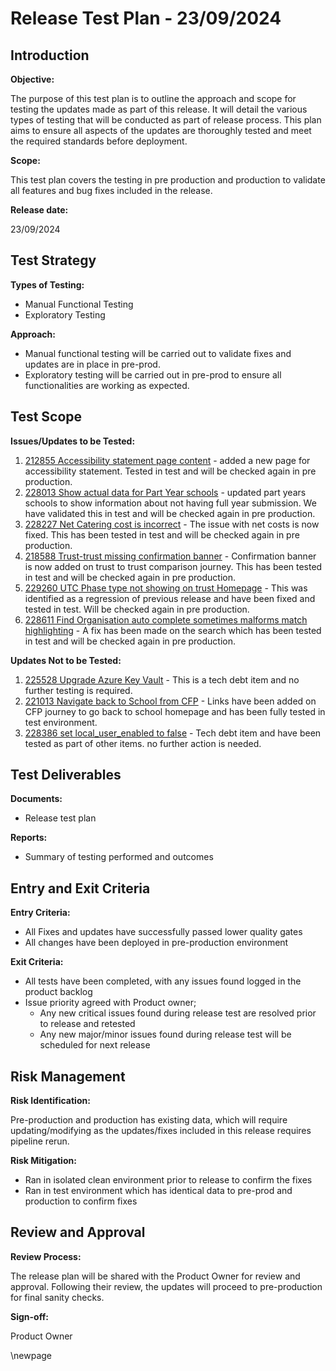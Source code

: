 ﻿# Release Test Plan - 23/09/2024

## Introduction

**Objective:**

The purpose of this test plan is to outline the approach and scope for testing the updates made as part of this release.
It will detail the various types of testing that will be conducted as part of release process. This plan aims to ensure
all aspects of the updates are thoroughly tested and meet the required standards before deployment.

**Scope:**

This test plan covers the testing in pre production and production to validate all features and bug fixes included in the release.

**Release date:**

23/09/2024

## Test Strategy

**Types of Testing:**

- Manual Functional Testing
- Exploratory Testing

**Approach:**

- Manual functional testing will be carried out to validate fixes and updates are in place in pre-prod.
- Exploratory testing will be carried out in pre-prod to ensure all functionalities are working as expected.

## Test Scope

**Issues/Updates to be Tested:**

1. [212855 Accessibility statement page content](https://dev.azure.com/dfe-ssp/s198-DfE-Benchmarking-service/_workitems/edit/212855) - added a new page for accessibility statement. Tested in test and will be checked again in pre production.
2. [228013 Show actual data for Part Year schools](https://dev.azure.com/dfe-ssp/s198-DfE-Benchmarking-service/_workitems/edit/228013) - updated part years schools to show information about not having full year submission. We have validated this in test and will be checked again in pre production.  
3. [228227 Net Catering cost is incorrect](https://dev.azure.com/dfe-ssp/s198-DfE-Benchmarking-service/_workitems/edit/228227) - The issue with net costs is now fixed. This has been tested in test and will be checked again in pre production.
4. [218588 Trust-trust missing confirmation banner](https://dev.azure.com/dfe-ssp/s198-DfE-Benchmarking-service/_workitems/edit/218588) - Confirmation banner is now added on trust to trust comparison journey. This has been tested in test and will be checked again in pre production.
5. [229260 UTC Phase type not showing on trust Homepage](https://dev.azure.com/dfe-ssp/s198-DfE-Benchmarking-service/_workitems/edit/229260) - This was identified as a regression of previous release and have been fixed and tested in test. Will be checked again in pre production.
6. [228611 Find Organisation auto complete sometimes malforms match highlighting](https://dev.azure.com/dfe-ssp/s198-DfE-Benchmarking-service/_workitems/edit/228611) - A fix has been made on the search which has been tested in test and will be checked again in pre production.

**Updates Not to be Tested:**

1. [225528 Upgrade Azure Key Vault](https://dev.azure.com/dfe-ssp/s198-DfE-Benchmarking-service/_workitems/edit/225528) - This is a tech debt item and no further testing is required.
2. [221013 Navigate back to School from CFP](https://dev.azure.com/dfe-ssp/s198-DfE-Benchmarking-service/_workitems/edit/221013) - Links have been added on CFP journey to go back to school homepage and has been fully tested in test environment.
3. [228386 set local_user_enabled to false](https://dev.azure.com/dfe-ssp/s198-DfE-Benchmarking-service/_workitems/edit/228386) - Tech debt item and have been tested as part of other items. no further action is needed.

## Test Deliverables

**Documents:**

- Release test plan

**Reports:**

- Summary of testing performed and outcomes

## Entry and Exit Criteria

**Entry Criteria:**

- All Fixes and updates have successfully passed lower quality gates
- All changes have been deployed in pre-production environment

**Exit Criteria:**

- All tests have been completed, with any issues found logged in the product backlog
- Issue priority agreed with Product owner;
  - Any new critical issues found during release test are resolved prior to release and retested
  - Any new major/minor issues found during release test will be scheduled for next release

## Risk Management

**Risk Identification:**

Pre-production and production has existing data, which will require updating/modifying as the updates/fixes included in this
release requires pipeline rerun.

**Risk Mitigation:**

- Ran in isolated clean environment prior to release to confirm the fixes
- Ran in test environment which has identical data to pre-prod and production to confirm fixes

## Review and Approval

**Review Process:**

The release plan will be shared with the Product Owner for review and approval. Following their review, the updates will
proceed to pre-production for final sanity checks.

**Sign-off:**

Product Owner

\newpage

